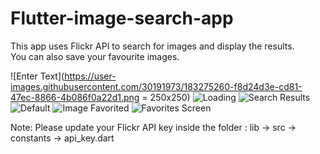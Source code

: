 # Flutter-image-search-app

This app uses Flickr API to search for images and display the results.  
You can also save your favourite images.

![Enter Text](https://user-images.githubusercontent.com/30191973/183275260-f8d24d3e-cd81-47ec-8866-4b086f0a22d1.png = 250x250)
![Loading](https://user-images.githubusercontent.com/30191973/183275262-87153fd0-bdaf-4741-8d69-56cb4d8d4a92.png)
![Search Results](https://user-images.githubusercontent.com/30191973/183275266-c66935ec-9710-439f-ac26-9b2d0ae10eaa.png)
![Default](https://user-images.githubusercontent.com/30191973/183275272-546d5147-9f3f-4df1-8476-4c27cd8f7d37.png)
![Image Favorited](https://user-images.githubusercontent.com/30191973/183275275-f46be91a-0af7-4f6d-bf7c-86030bdcee26.png)
![Favorites Screen](https://user-images.githubusercontent.com/30191973/183275276-4176c014-0f53-4516-8a16-ca439dc118b4.png)


Note: Please update your Flickr API key inside the folder : lib -> src -> constants -> api_key.dart
